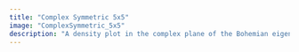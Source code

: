 ```yaml
---
title: "Complex Symmetric 5x5"
image: "ComplexSymmetric_5x5"
description: "A density plot in the complex plane of the Bohemian eigenvalues of a sample of 20 million complex-symmetric (not Hermitian!) 5x5 matrices where the entries are from the set {e^{2 pi i j/5} | j = 1...5}. Color represents the eigenvalue density. Viewed on [-3.5-3.5i, 3.5+3.5i]."
---
```

